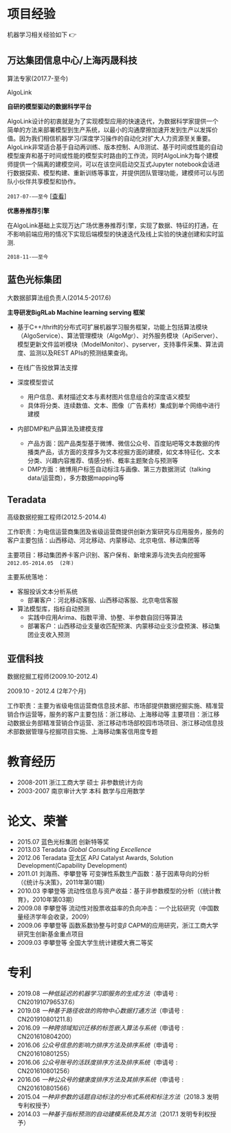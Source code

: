 # 项目经验

机器学习相关经验如下 :point_right:

## 万达集团信息中心/上海丙晟科技

算法专家(2017.7-至今)

<MarkdownCard image="/profile.jpg">

  AlgoLink
  
  **自研的模型驱动的数据科学平台**
  
  AlgoLink设计的初衷就是为了实现模型应用的快速迭代，为数据科学家提供一个简单的方法来部署模型到生产系统，以最小的沟通摩擦加速开发到生产以发挥价值。因为我们相信机器学习/深度学习操作的自动化对扩大人力资源至关重要。AlgoLink非常适合基于自动再训练、版本控制、A/B测试、基于时间或性能的自动模型废弃和基于时间或性能的模型实时路由的工作流，同时AlgoLink为每个建模师提供一个隔离的建模空间，可以在该空间启动交互式Jupyter notebook会话进行数据探索、模型构建、重新训练等事宜，并提供团队管理功能，建模师可以与团队小伙伴共享模型和协作。
  
  `2017-07-——至今`
  [[查看](http://52.221.203.159:1275/docs/#/)]

</MarkdownCard>

<MarkdownCard>

  **优惠券推荐引擎**
  
  在AlgoLink基础上实现万达广场优惠券推荐引擎，实现了数据、特征的打通，在不影响前端应用的情况下实现后端模型的快速迭代及线上实验的快速创建和实时监测.
    
  `2018-11-——至今`

</MarkdownCard>

## 蓝色光标集团

大数据部算法组负责人(2014.5-2017.6)

<MarkdownCard>

  **主导研发BigRLab Machine learning serving 框架**
  
  - 基于C++/thrift的分布式可扩展机器学习服务框架，功能上包括算法模块（AlgoService）、算法管理模块（AlgoMgr）、对外服务模块（ApiServer）、模型更新文件监听模块（ModelMonitor）、pyserver，支持事件采集、算法调度、监测以及REST APIs的预测结果查询。
  - 在线广告投放算法支撑
  - 深度模型尝试
    - 用户信息、素材描述文本与素材图片信息组合的深度语义模型
    - 具体将分类、连续数值、文本、图像（广告素材）集成到单个网络中进行建模
    
  - 内部DMP和产品算法及建模支撑
    - 产品方面：因产品类型基于微博、微信公众号、百度贴吧等文本数据的传播类产品，该方面的支撑多为文本挖掘方面的建模，如文本特征化、文本分类、兴趣内容推荐、情感分析、概率主题聚合与预测等
    - DMP方面：微博用户标签自动标注与画像、第三方数据测试（talking data/运营商），多方数据mapping等

</MarkdownCard>

## Teradata

高级数据挖掘工程师(2012.5-2014.4)

<MarkdownCard>

工作职责：为电信运营商集团及省级运营商提供创新方案研究与应用服务，服务的客户主要包括：山西移动、河北移动、内蒙移动、北京电信、移动集团等

主要项目：移动集团养卡客户识别、客户保有、新增来源与流失去向挖掘等
`2012.05-2014.05  (2年)`

主要系统落地：

- 客服投诉文本分析系统
  - 部署客户：河北移动客服、山西移动客服、北京电信客服
- 算法模型库，指标自动预测
  - 实践中应用Arima、指数平滑、协整、半参数自回归等算法
  - 部署客户：山西移动业支量收匹配预演、内蒙移动业支沙盘预演、移动集团业支收入预测



</MarkdownCard>

## 亚信科技

数据挖掘工程师(2009.10-2012.4)

<MarkdownCard>

2009.10 - 2012.4  (2年7个月)

工作职责：主要为省级电信运营商信息技术部、市场部提供数据挖掘实施、精准营销合作运营等，服务的客户主要包括：浙江移动、上海移动等
主要项目：浙江移动数据业务部精准营销合作运营、浙江移动市场部校园市场项目、浙江移动信息技术部数据管理与挖掘项目实施、上海移动集客信用度专题

</MarkdownCard>


# 教育经历

<MarkdownCard>

- 2008-2011 浙江工商大学 硕士 非参数统计方向
- 2003-2007 南京审计大学 本科 数学与应用数学

</MarkdownCard>


# 论文、荣誉

<MarkdownCard>

- 2015.07 蓝色光标集团 创新特等奖 
- 2013.03 Teradata  *Global Consulting Excellence*   
- 2012.06 Teradata 亚太区 APJ Catalyst Awards, Solution Development(Capability Development)
- 2011.01 刘海燕、李攀登等 可变弹性系数生产函数：基于因素导向的分析（《统计与决策》，2011年第01期）
- 2010.03 李攀登等 流动性信息与资产收益：基于非参数模型的分析（《统计教育》，2010年第03期）
- 2009.08 李攀登等 流动性对股票收益率的负向冲击：一个比较研究（中国数量经济学年会收录，2009）
- 2009.06 李攀登等 函数系数协整与时变$\beta$ CAPM的应用研究，浙江工商大学研究生创新基金重点项目
- 2009.03 李攀登等 全国大学生统计建模大赛二等奖

</MarkdownCard>

# 专利

<MarkdownCard>

- 2019.08   *一种低延迟的机器学习即服务的生成方法*（申请号 : CN201910796537.6）
- 2019.08   *一种基于路径收敛的购物中心数据打通方法*（申请号 : CN201910801211.8）
- 2016.09  *一种跨领域知识迁移的标签嵌入算法与系统*（申请号 : CN201610804200）
- 2016.06  *公众号信息的影响力排序方法及排序系统*（申请号 : CN201610801255）
- 2016.06  *公众号账号的活跃度排序方法及排序系统*（申请号 : CN201610801256）
- 2016.06  *一种公众号的健康度排序方法及其排序系统*（申请号 : CN201610801566）
- 2015.04  *一种非参数的话题自动标注的分布式系统和标注方法*（2018.3 发明专利权授予）
- 2014.03  *一种基于指标预测的自动建模系统及其方法*（2017.1 发明专利权授予）

</MarkdownCard>
